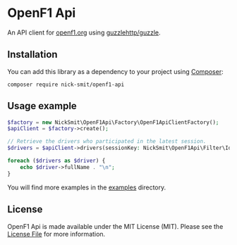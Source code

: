 # OpenF1 Api

An API client for [openf1.org](https://openf1.org) using [guzzlehttp/guzzle](https://github.com/guzzle/guzzle).

## Installation

You can add this library as a dependency to your project using [Composer](https://getcomposer.org):

    composer require nick-smit/openf1-api

## Usage example

```php
$factory = new NickSmit\OpenF1Api\Factory\OpenF1ApiClientFactory();
$apiClient = $factory->create();

// Retrieve the drivers who participated in the latest session.
$drivers = $apiClient->drivers(sessionKey: NickSmit\OpenF1Api\Filter\IdFilter::latest());

foreach ($drivers as $driver) {
    echo $driver->fullName . "\n";
}
```

You will find more examples in the [examples](examples) directory.

## License

OpenF1 Api is made available under the MIT License (MIT). Please see the [License File](LICENSE) for more information.
